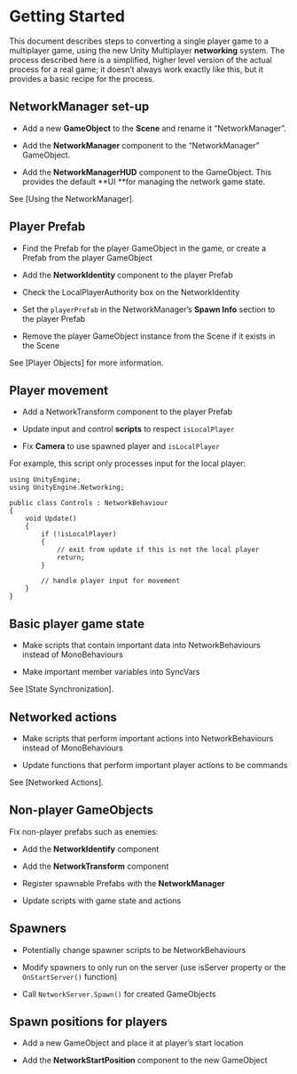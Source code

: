 # Getting Started

This document describes steps to converting a single player game to a
multiplayer game, using the new Unity Multiplayer
**networking** system. The process
described here is a simplified, higher level version of the actual process for a
real game; it doesn’t always work exactly like this, but it provides a basic
recipe for the process.

## NetworkManager set-up

-   Add a new **GameObject** to the **Scene** and rename it “NetworkManager”.

-   Add the **NetworkManager** component to the “NetworkManager” GameObject.

-   Add the **NetworkManagerHUD** component to the GameObject. This provides the
    default **UI **for managing the network game state.

See [Using the NetworkManager].

## Player Prefab

-   Find the Prefab for the player GameObject in the game, or create a Prefab
    from the player GameObject

-   Add the **NetworkIdentity** component to the player Prefab

-   Check the LocalPlayerAuthority box on the NetworkIdentity

-   Set the `playerPrefab` in the NetworkManager’s **Spawn Info** section to the
    player Prefab

-   Remove the player GameObject instance from the Scene if it exists in the
    Scene

See [Player Objects]
for more information.

## Player movement

-   Add a NetworkTransform component to the player Prefab

-   Update input and control **scripts** to respect `isLocalPlayer`

-   Fix **Camera** to use spawned player and `isLocalPlayer`

For example, this script only processes input for the local player:

```
using UnityEngine;
using UnityEngine.Networking;

public class Controls : NetworkBehaviour
{
    void Update()
    {
        if (!isLocalPlayer)
        {
            // exit from update if this is not the local player
            return;
        }

        // handle player input for movement
    }
}
```

## Basic player game state

-   Make scripts that contain important data into NetworkBehaviours instead of
    MonoBehaviours

-   Make important member variables into SyncVars

See [State Synchronization].

## Networked actions

-   Make scripts that perform important actions into NetworkBehaviours instead
    of MonoBehaviours

-   Update functions that perform important player actions to be commands

See [Networked Actions].

## Non-player GameObjects

Fix non-player prefabs such as enemies:

-   Add the **NetworkIdentify** component

-   Add the **NetworkTransform** component

-   Register spawnable Prefabs with the **NetworkManager**

-   Update scripts with game state and actions

## Spawners

-   Potentially change spawner scripts to be NetworkBehaviours

-   Modify spawners to only run on the server (use isServer property or the
    `OnStartServer()` function)

-   Call `NetworkServer.Spawn()` for created GameObjects

## Spawn positions for players

-   Add a new GameObject and place it at player’s start location

-   Add the **NetworkStartPosition** component to the new GameObject
